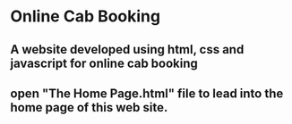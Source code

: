 # Online Cab Booking

## A website developed using html, css and javascript for online cab booking

## open "The Home Page.html" file to lead into the home page of this web site.
